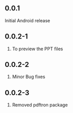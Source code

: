 ## 0.0.1

Initial Android release

## 0.0.2-1

1. To preview the PPT files

## 0.0.2-2

1. Minor Bug fixes

## 0.0.2-3

1. Removed pdftron package
